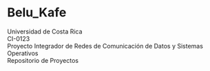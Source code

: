 # Belu_Kafe 

Universidad de Costa Rica  
CI-0123  
Proyecto Integrador de Redes de Comunicación de Datos y Sistemas Operativos  
Repositorio de Proyectos  
